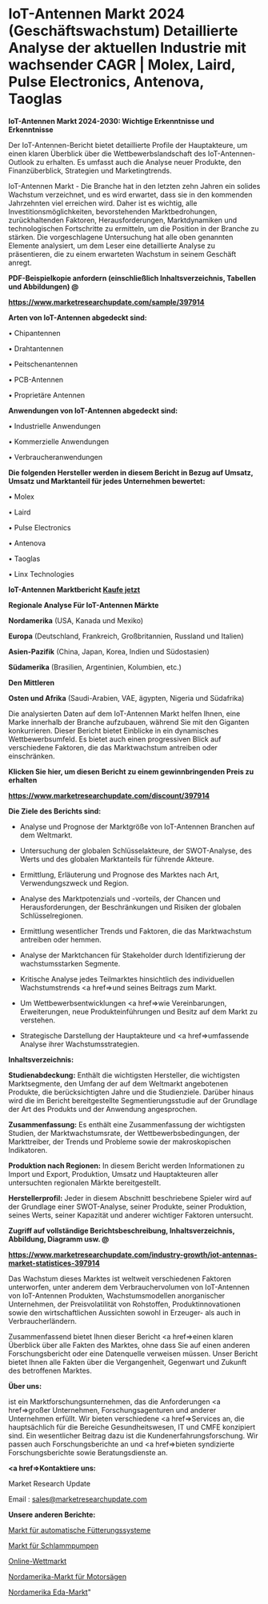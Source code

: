 # IoT-Antennen Markt 2024 (Geschäftswachstum) Detaillierte Analyse der aktuellen Industrie mit wachsender CAGR | Molex, Laird, Pulse Electronics, Antenova, Taoglas

<strong>IoT-Antennen Markt 2024-2030: Wichtige Erkenntnisse und Erkenntnisse</strong>

Der IoT-Antennen-Bericht bietet detaillierte Profile der Hauptakteure, um einen klaren Überblick über die Wettbewerbslandschaft des IoT-Antennen-Outlook zu erhalten. Es umfasst auch die Analyse neuer Produkte, den Finanzüberblick, Strategien und Marketingtrends.

IoT-Antennen Markt - Die Branche hat in den letzten zehn Jahren ein solides Wachstum verzeichnet, und es wird erwartet, dass sie in den kommenden Jahrzehnten viel erreichen wird. Daher ist es wichtig, alle Investitionsmöglichkeiten, bevorstehenden Marktbedrohungen, zurückhaltenden Faktoren, Herausforderungen, Marktdynamiken und technologischen Fortschritte zu ermitteln, um die Position in der Branche zu stärken. Die vorgeschlagene Untersuchung hat alle oben genannten Elemente analysiert, um dem Leser eine detaillierte Analyse zu präsentieren, die zu einem erwarteten Wachstum in seinem Geschäft anregt.



<strong><b>PDF-Beispielkopie anfordern (einschließlich Inhaltsverzeichnis, Tabellen und Abbildungen) @ </b></strong>

<strong><a href=https://www.marketresearchupdate.com/sample/397914>

<strong>https://www.marketresearchupdate.com/sample/397914</u></a></strong></strong>



<strong>Arten von IoT-Antennen abgedeckt sind:</strong>

• Chipantennen

• Drahtantennen

• Peitschenantennen

• PCB-Antennen

• Proprietäre Antennen



<strong>Anwendungen von IoT-Antennen abgedeckt sind:</strong>

• Industrielle Anwendungen

• Kommerzielle Anwendungen

• Verbraucheranwendungen



<strong>Die folgenden Hersteller werden in diesem Bericht in Bezug auf Umsatz, Umsatz und Marktanteil für jedes Unternehmen bewertet:</strong>

• Molex

• Laird

• Pulse Electronics

• Antenova

• Taoglas

• Linx Technologies



<strong>IoT-Antennen Marktbericht <a href=https://www.marketresearchupdate.com/buynow/397914>Kaufe jetzt</a></strong>



<strong>Regionale Analyse Für IoT-Antennen Märkte</strong>



<strong>Nordamerika</strong> (USA, Kanada und Mexiko)



<strong>Europa</strong> (Deutschland, Frankreich, Großbritannien, Russland und Italien)



<strong>Asien-Pazifik</strong> (China, Japan, Korea, Indien und Südostasien)



<strong>Südamerika</strong> (Brasilien, Argentinien, Kolumbien, etc.)



<strong>Den Mittleren</strong> 

<strong>Osten und Afrika</strong> (Saudi-Arabien, VAE, ägypten, Nigeria und Südafrika)

Die analysierten Daten auf dem IoT-Antennen Markt helfen Ihnen, eine Marke innerhalb der Branche aufzubauen, während Sie mit den Giganten konkurrieren. Dieser Bericht bietet Einblicke in ein dynamisches Wettbewerbsumfeld. Es bietet auch einen progressiven Blick auf verschiedene Faktoren, die das Marktwachstum antreiben oder einschränken.



<strong>Klicken Sie hier, um diesen Bericht zu einem gewinnbringenden Preis zu erhalten
</strong>

<strong><a href=https://www.marketresearchupdate.com/discount/397914>https://www.marketresearchupdate.com/discount/397914</b></u></strong></a>



<strong>Die Ziele des Berichts sind:</strong>

- Analyse und Prognose der Marktgröße von IoT-Antennen Branchen auf dem Weltmarkt.

- Untersuchung der globalen Schlüsselakteure, der SWOT-Analyse, des Werts und des globalen Marktanteils für führende Akteure.

- Ermittlung, Erläuterung und Prognose des Marktes nach Art, Verwendungszweck und Region.

- Analyse des Marktpotenzials und -vorteils, der Chancen und Herausforderungen, der Beschränkungen und Risiken der globalen Schlüsselregionen.

- Ermittlung wesentlicher Trends und Faktoren, die das Marktwachstum antreiben oder hemmen.

- Analyse der Marktchancen für Stakeholder durch Identifizierung der wachstumsstarken Segmente.

- Kritische Analyse jedes Teilmarktes hinsichtlich des individuellen Wachstumstrends <a href=>und</a> seines Beitrags zum Markt.

- Um Wettbewerbsentwicklungen <a href=>wie</a> Vereinbarungen, Erweiterungen, neue Produkteinführungen und Besitz auf dem Markt zu verstehen.

- Strategische Darstellung der Hauptakteure und <a href=>umfas</a>sende Analyse ihrer Wachstumsstrategien.



<strong>Inhaltsverzeichnis:</strong>



<strong>Studienabdeckung:</strong> Enthält die wichtigsten Hersteller, die wichtigsten Marktsegmente, den Umfang der auf dem Weltmarkt angebotenen Produkte, die berücksichtigten Jahre und die Studienziele. Darüber hinaus wird die im Bericht bereitgestellte Segmentierungsstudie auf der Grundlage der Art des Produkts und der Anwendung angesprochen.



<strong>Zusammenfassung:</strong> Es enthält eine Zusammenfassung der wichtigsten Studien, der Marktwachstumsrate, der Wettbewerbsbedingungen, der Markttreiber, der Trends und Probleme sowie der makroskopischen Indikatoren.



<strong>Produktion nach Regionen:</strong> In diesem Bericht werden Informationen zu Import und Export, Produktion, Umsatz und Hauptakteuren aller untersuchten regionalen Märkte bereitgestellt.



<strong>Herstellerprofil:</strong> Jeder in diesem Abschnitt beschriebene Spieler wird auf der Grundlage einer SWOT-Analyse, seiner Produkte, seiner Produktion, seines Werts, seiner Kapazität und anderer wichtiger Faktoren untersucht.



<strong><b>Zugriff auf vollständige Berichtsbeschreibung, Inhaltsverzeichnis, Abbildung, Diagramm usw. @ </b></strong>

<strong><a href=https://www.marketresearchupdate.com/industry-growth/iot-antennas-market-statistices-397914>https://www.marketresearchupdate.com/industry-growth/iot-antennas-market-statistices-397914</a></strong>

Das Wachstum dieses Marktes ist weltweit verschiedenen Faktoren unterworfen, unter anderem dem Verbrauchervolumen von IoT-Antennen von IoT-Antennen Produkten, Wachstumsmodellen anorganischer Unternehmen, der Preisvolatilität von Rohstoffen, Produktinnovationen sowie den wirtschaftlichen Aussichten sowohl in Erzeuger- als auch in Verbraucherländern.

Zusammenfassend bietet Ihnen dieser Bericht <a href=>einen</a> klaren Überblick über alle Fakten des Marktes, ohne dass Sie auf einen anderen Forschungsbericht oder eine Datenquelle verweisen müssen. Unser Bericht bietet Ihnen alle Fakten über die Vergangenheit, Gegenwart und Zukunft des betroffenen Marktes.



<strong>Über uns:</strong>

 ist ein Marktforschungsunternehmen, das die Anforderungen <a href=>großer</a> Unternehmen, Forschungsagenturen und anderer Unternehmen erfüllt. Wir bieten verschiedene <a href=>Services</a> an, die hauptsächlich für die Bereiche Gesundheitswesen, IT und CMFE konzipiert sind. Ein wesentlicher Beitrag dazu ist die Kundenerfahrungsforschung. Wir passen auch Forschungsberichte an und <a href=>bieten</a> syndizierte Forschungsberichte sowie Beratungsdienste an.



<strong><a href=>Kontaktiere uns:</a></strong>

Market Research Update

Email : sales@marketresearchupdate.com



<strong>Unsere anderen Berichte:</strong>

<a href=https://www.linkedin.com/pulse/automatic-feeding-system-market-size-region-outlook>Markt für automatische Fütterungssysteme</a>

<a href=https://www.linkedin.com/pulse/mud-pumps-market-report-2023-top-company-trends>Markt für Schlammpumpen</a>

<a href=https://www.linkedin.com/pulse/online-betting-market-outlooks-2023-size-players>Online-Wettmarkt</a>

<a href=https://www.linkedin.com/pulse/north-america-power-saw-market-size-production>Nordamerika-Markt für Motorsägen</a>

<a href=https://www.linkedin.com/pulse/north-america-eda-market-2023-booming-across-globe-segments>Nordamerika Eda-Markt</a>"
